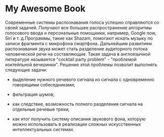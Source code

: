 # My Awesome Book

Современные системы распознавания голоса успешно справляются со своей задачей. Получают все большее распространение алгоритмы голосового ввода и персональные помощники, например, Google now, Siri и т. д.Программы, такие как Shazam, помогают искать музыку по записи фрагмента с микрофона смартфона. Дальнейшим развитием распознавания звука может стать разделение аудиторного потока человеческой речи на составляющие. Такая задача в англоязычной литературе называется "cocktail party problem" - "проблемой коктейльной вечеринки". Решение этой проблемы позволит выполнять следующие задачи:

* выделение нужного речевого сигнала из сигнала с одновременно говорящими собеседниками;

* фильтрация шумов;

* как следствие, возможность полного разделения сигнала на отдельные речевые треки;

* как итог получить систему описания звукового фона, которую можно использовать в реализации сложных искусственных интеллектуальных системах.



